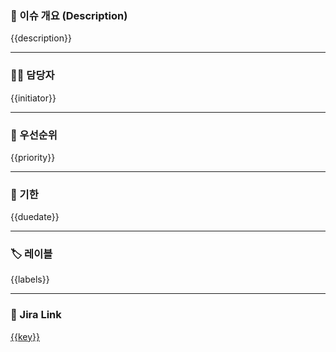 ### 📄 이슈 개요 (Description)
{{description}}

---

### 🧑‍💻 담당자
{{initiator}}

---

### 🎯 우선순위
{{priority}}

---

### 📅 기한
{{duedate}}

---

### 🏷️ 레이블
{{labels}}

---

### 🔗 Jira Link
[{{key}}]({{url}})
